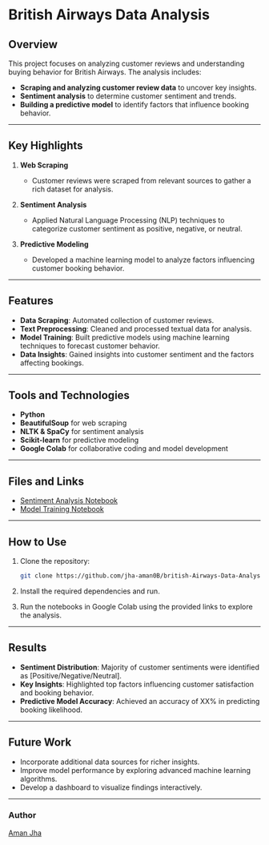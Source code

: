 # British Airways Data Analysis

## Overview
This project focuses on analyzing customer reviews and understanding buying behavior for British Airways. The analysis includes:

- **Scraping and analyzing customer review data** to uncover key insights.
- **Sentiment analysis** to determine customer sentiment and trends.
- **Building a predictive model** to identify factors that influence booking behavior.

---

## Key Highlights

1. **Web Scraping**
   - Customer reviews were scraped from relevant sources to gather a rich dataset for analysis.

2. **Sentiment Analysis**
   - Applied Natural Language Processing (NLP) techniques to categorize customer sentiment as positive, negative, or neutral.

3. **Predictive Modeling**
   - Developed a machine learning model to analyze factors influencing customer booking behavior.

---

## Features

- **Data Scraping**: Automated collection of customer reviews.
- **Text Preprocessing**: Cleaned and processed textual data for analysis.
- **Model Training**: Built predictive models using machine learning techniques to forecast customer behavior.
- **Data Insights**: Gained insights into customer sentiment and the factors affecting bookings.

---

## Tools and Technologies

- **Python**
- **BeautifulSoup** for web scraping
- **NLTK & SpaCy** for sentiment analysis
- **Scikit-learn** for predictive modeling
- **Google Colab** for collaborative coding and model development

---

## Files and Links

- [Sentiment Analysis Notebook](https://colab.research.google.com/drive/1hxo3PEskPcrwZi6aOK7wGqA5MbbWY4cL?usp=sharing)  
- [Model Training Notebook](https://colab.research.google.com/drive/1z4el50p_rR6t54wMBVmWidONBbjoVr5b?usp=sharing)

---

## How to Use

1. Clone the repository:
   ```bash
   git clone https://github.com/jha-aman0B/british-Airways-Data-Analysis.git
   ```

2. Install the required dependencies and run.

3. Run the notebooks in Google Colab using the provided links to explore the analysis.

---

## Results

- **Sentiment Distribution**: Majority of customer sentiments were identified as [Positive/Negative/Neutral].
- **Key Insights**: Highlighted top factors influencing customer satisfaction and booking behavior.
- **Predictive Model Accuracy**: Achieved an accuracy of XX% in predicting booking likelihood.

---

## Future Work

- Incorporate additional data sources for richer insights.
- Improve model performance by exploring advanced machine learning algorithms.
- Develop a dashboard to visualize findings interactively.

---

### Author
[Aman Jha](https://github.com/jha-aman09)
